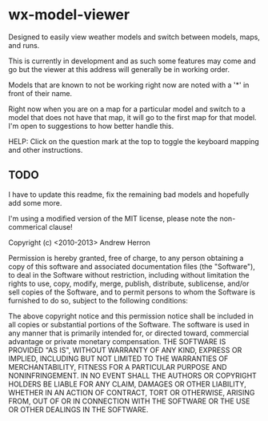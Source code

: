 wx-model-viewer
===============

Designed to easily view weather models and switch between models, maps, and runs.

This is currently in development and as such some features may
come and go but the viewer at this address will generally be in
working order.

Models that are known to not be working right now are noted with a '*'
in front of their name.

Right now when you are on a map for a particular model and switch
to a model that does not have that map, it will go to the first
map for that model. I'm open to suggestions to how better handle
this.

HELP: Click on the question mark at the top to toggle the keyboard
mapping and other instructions.

TODO
----
I have to update this readme, fix the remaining bad models and hopefully add some more.

I'm using a modified version of the MIT license, please note the non-commerical clause!

Copyright (c) <2010-2013> Andrew Herron

Permission is hereby granted, free of charge, to any person obtaining a copy of this software and associated documentation files (the "Software"), to deal in the Software without restriction, including without limitation the rights to use, copy, modify, merge, publish, distribute, sublicense, and/or sell copies of the Software, and to permit persons to whom the Software is furnished to do so, subject to the following conditions:

The above copyright notice and this permission notice shall be included in all copies or substantial portions of the Software.
The software is used in any manner that is primarily intended for, or directed toward, commercial advantage or private monetary compensation.
THE SOFTWARE IS PROVIDED "AS IS", WITHOUT WARRANTY OF ANY KIND, EXPRESS OR IMPLIED, INCLUDING BUT NOT LIMITED TO THE WARRANTIES OF MERCHANTABILITY, FITNESS FOR A PARTICULAR PURPOSE AND NONINFRINGEMENT. IN NO EVENT SHALL THE AUTHORS OR COPYRIGHT HOLDERS BE LIABLE FOR ANY CLAIM, DAMAGES OR OTHER LIABILITY, WHETHER IN AN ACTION OF CONTRACT, TORT OR OTHERWISE, ARISING FROM, OUT OF OR IN CONNECTION WITH THE SOFTWARE OR THE USE OR OTHER DEALINGS IN THE SOFTWARE.
